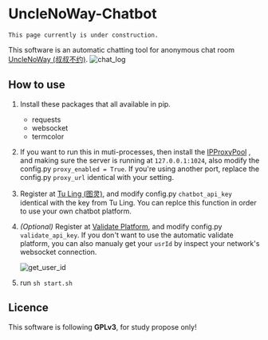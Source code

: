 # UncleNoWay-Chatbot
	This page currently is under construction.
This software is an automatic chatting tool for anonymous chat room [UncleNoWay (叔叔不约)](http://www.unclenoway.com).
![chat_log](https://github.com/powermanwxy/Unclenoway-Chatbot/raw/master/docs/chat_log.jpg)

## How to use

1. Install these packages that all available in pip.

	- requests
	- websocket
	- termcolor
	
2. If you want to run this in muti-processes, then install the [IPProxyPool](https://github.com/qiyeboy/IPProxyPool) , and making sure the server is running at `127.0.0.1:1024`, also modify the config.py `proxy_enabled = True`. If you're using another port, replace the config.py `proxy_url` identical with your setting.

3. Register at [Tu Ling (图灵)](http://www.tuling123.com), and modify config.py `chatbot_api_key` identical with the key from Tu Ling. You can replce this function in order to use your own chatbot platform.

4. *(Optional)* Register at [Validate Platform](http://www.25531.com), and modify config.py `validate_api_key`. If you don't want to use the automatic validate platform, you can also manualy get your `usrId` by inspect your network's websocket connection.

	![get_user_id](https://github.com/powermanwxy/Unclenoway-Chatbot/raw/master/docs/get_usr_id.jpg)

5. run `sh start.sh`

## Licence
 This software is following **GPLv3**, for study propose only!
